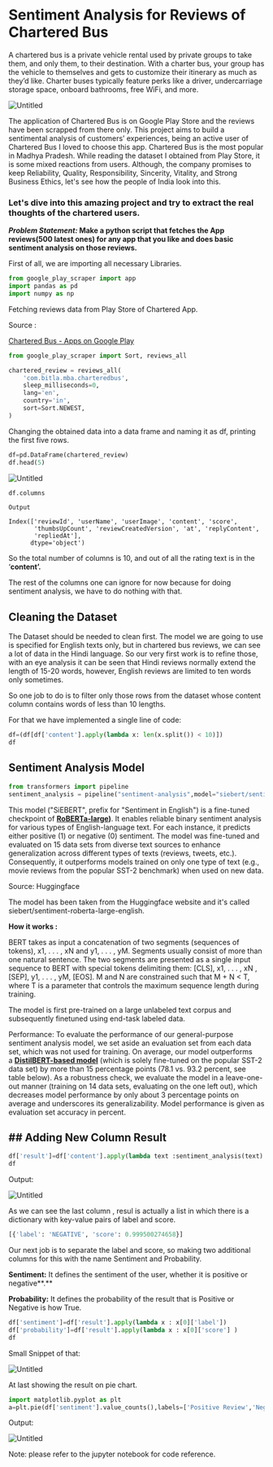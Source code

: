 # Sentiment Analysis for Reviews of Chartered Bus

A chartered bus is a private vehicle rental used by private groups to take them, and only them, to their destination. With a charter bus, your group has the vehicle to themselves and gets to customize their itinerary as much as they’d like. Charter buses typically feature perks like a driver, undercarriage storage space, onboard bathrooms, free WiFi, and more.

![Untitled](img/Untitled.png)

The application of Chartered Bus is on Google Play Store and the reviews have been scrapped from there only. This project aims to build a sentimental analysis of customers’ experiences, being an active user of Chartered Bus I loved to choose this app. Chartered Bus is the most popular in Madhya Pradesh. While reading the dataset I obtained from Play Store, it is some mixed reactions from users. Although, the company promises to keep Reliability, Quality, Responsibility, Sincerity, Vitality, and Strong Business Ethics, let's see how the people of India look into this.

### **Let's dive into this amazing project and try to extract the real thoughts of the chartered users.**

***Problem Statement:* Make a python script that fetches the App reviews(500 latest ones) for any app that you like and does basic sentiment analysis on those reviews.**

First of all, we are importing all necessary Libraries.

```python
from google_play_scraper import app
import pandas as pd
import numpy as np
```

Fetching reviews data from Play Store of Chartered App.

Source : 

[Chartered Bus - Apps on Google Play](https://play.google.com/store/apps/details?id=com.bitla.mba.charteredbus)

```python
from google_play_scraper import Sort, reviews_all

chartered_review = reviews_all(
    'com.bitla.mba.charteredbus',
    sleep_milliseconds=0,
    lang='en',
    country='in',
    sort=Sort.NEWEST,
)
```

Changing the obtained data into a data frame and naming it as df, printing the first five rows.

```python
df=pd.DataFrame(chartered_review)
df.head(5)
```

![Untitled](img/Untitled%201.png)

```python
df.columns
```

```
Output

Index(['reviewId', 'userName', 'userImage', 'content', 'score',
       'thumbsUpCount', 'reviewCreatedVersion', 'at', 'replyContent',
       'repliedAt'],
      dtype='object')
```

 So the total number of columns is 10, and out of all the rating text is in the ‘**content’.**

The rest of the columns one can ignore for now because for doing sentiment analysis, we have to do nothing with that.

## Cleaning the Dataset

The Dataset should be needed to clean first. The model we are going to use is specified for English texts only, but in chartered bus reviews, we can see a lot of data in the Hindi language. So our very first work is to refine those, with an eye analysis it can be seen that Hindi reviews normally extend the length of 15-20 words, however, English reviews are limited to ten words only sometimes.

So one job to do is to filter only those rows from the dataset whose content column contains words of less than 10 lengths.

For that we have implemented a single line of code:

```python
df=(df[df['content'].apply(lambda x: len(x.split()) < 10)])
df
```

## Sentiment Analysis Model

```python
from transformers import pipeline
sentiment_analysis = pipeline("sentiment-analysis",model="siebert/sentiment-roberta-large-english")
```

This model ("SiEBERT", prefix for "Sentiment in English") is a fine-tuned checkpoint of **[RoBERTa-large](https://huggingface.co/roberta-large))**. It enables reliable binary sentiment analysis for various types of English-language text. For each instance, it predicts either positive (1) or negative (0) sentiment. The model was fine-tuned and evaluated on 15 data sets from diverse text sources to enhance generalization across different types of texts (reviews, tweets, etc.). Consequently, it outperforms models trained on only one type of text (e.g., movie reviews from the popular SST-2 benchmark) when used on new data.

Source: Huggingface

The model has been taken from the Huggingface website and it's called siebert/sentiment-roberta-large-english.

**How it works :** 

BERT takes as input a concatenation of two segments (sequences of tokens), x1, . . . , xN and y1, . . . , yM. Segments usually consist of more than one natural sentence. The two segments are presented as a single input sequence to BERT with special tokens delimiting them: [CLS], x1, . . . , xN , [SEP], y1, . . . , yM, [EOS]. M and N are constrained such that M + N < T, where T is a parameter that controls the maximum sequence length during training.

The model is first pre-trained on a large unlabeled text corpus and subsequently finetuned using end-task labeled data.

Performance: To evaluate the performance of our general-purpose sentiment analysis model, we set aside an evaluation set from each data set, which was not used for training. On average, our model outperforms a **[DistilBERT-based model](https://huggingface.co/distilbert-base-uncased-finetuned-sst-2-english)** (which is solely fine-tuned on the popular SST-2 data set) by more than 15 percentage points (78.1 vs. 93.2 percent, see table below). As a robustness check, we evaluate the model in a leave-one-out manner (training on 14 data sets, evaluating on the one left out), which decreases model performance by only about 3 percentage points on average and underscores its generalizability. Model performance is given as evaluation set accuracy in percent.

## ## Adding New Column Result

```python
df['result']=df['content'].apply(lambda text :sentiment_analysis(text) )
df
```

Output:

![Untitled](img/Untitled%202.png)

As we can see the last column , resul is actually a list in which there is a dictionary with key-value pairs of  label and score.

```python
[{'label': 'NEGATIVE', 'score': 0.999500274658}]
```

Our next job is to separate the label and score, so making two additional columns for this with the name Sentiment and Probability.

**Sentiment:** It defines the sentiment of the user, whether it is positive or negative**.**

**Probability:** It defines the probability of the result that is Positive or Negative is how True.

```python
df['sentiment']=df['result'].apply(lambda x : x[0]['label'])
df['probability']=df['result'].apply(lambda x : x[0]['score'] )
df
```

Small Snippet of that:

![Untitled](img/Untitled%203.png)

At last showing the result on pie chart.

```python
import matplotlib.pyplot as plt
a=plt.pie(df['sentiment'].value_counts(),labels=['Positive Review','Negative Review'],shadow=True,normalize=True)
```

Output:

![Untitled](img/Untitled%204.png)

Note: please refer to the jupyter notebook for code reference.
